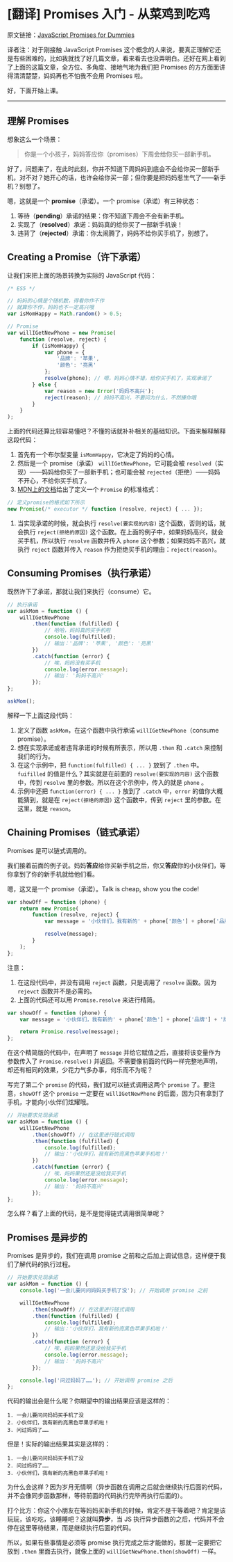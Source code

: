 # [翻译] Promises 入门 - 从菜鸡到吃鸡

原文链接：[JavaScript Promises for Dummies](https://scotch.io/tutorials/javascript-promises-for-dummies)

译者注：对于刚接触 JavaScript Promises 这个概念的人来说，要真正理解它还是有些困难的，比如我就找了好几篇文章，看来看去也没弄明白。还好在网上看到了上面的这篇文章，全方位、多角度、接地气地为我们把 Promises 的方方面面讲得清清楚楚，妈妈再也不怕我不会用 Promises 啦。

好，下面开始上课。

---

## 理解 Promises

想象这么一个场景：

> 你是一个小孩子，妈妈答应你（promises）下周会给你买一部新手机。

好了，问题来了，在此时此刻，你并不知道下周妈妈到底会不会给你买一部新手机，对不对？她开心的话，也许会给你买一部；但你要是把妈妈惹生气了——新手机？别想了。

嗯，这就是一个 **promise**（承诺）。一个 promise（承诺）有三种状态：

1. 等待（**pending**）承诺的结果：你不知道下周会不会有新手机。
1. 实现了（**resolved**）承诺：妈妈真的给你买了一部新手机诶！
1. 违背了（**rejected**）承诺：你太闹腾了，妈妈不给你买手机了，别想了。

## Creating a Promise（许下承诺）

让我们来把上面的场景转换为实际的 JavaScript 代码：

```javascript
/* ES5 */

// 妈妈的心情是个随机数，得看你作不作
// 就算你不作，妈妈也不一定高兴哦
var isMomHappy = Math.random() > 0.5;

// Promise
var willIGetNewPhone = new Promise(
    function (resolve, reject) {
        if (isMomHappy) {
            var phone = {
                '品牌': '苹果',
                '颜色': '亮黑'
            };
            resolve(phone); // 嗯，妈妈心情不错，给你买手机了，实现承诺了
        } else {
            var reason = new Error('妈妈不高兴');
            reject(reason); // 妈妈不高兴，不要问为什么，不然揍你哦
        }
    }
);
```

上面的代码还算比较容易懂吧？不懂的话就补补相关的基础知识。下面来解释解释这段代码：

1. 首先有一个布尔型变量 `isMomHappy`，它决定了妈妈的心情。
1. 然后是一个 promise（承诺） `willIGetNewPhone`，它可能会被 `resolved`（实现）——妈妈给你买了一部新手机；也可能会被 `rejected`（拒绝）——妈妈不开心，不给你买手机了。
1. [MDN上的文档](https://developer.mozilla.org/en/docs/Web/JavaScript/Reference/Global_Objects/Promise)给出了定义一个 `Promise` 的标准格式：

```javascript
// 定义promise的格式如下所示
new Promise(/* executor */ function (resolve, reject) { ... });
```

1. 当实现承诺的时候，就会执行 `resolve(要实现的内容)` 这个函数，否则的话，就会执行 `reject(拒绝的原因)` 这个函数。在上面的例子中，如果妈妈高兴，就会买手机，所以执行 `resolve` 函数并传入 `phone` 这个参数；如果妈妈不高兴，就执行 `reject` 函数并传入 `reason` 作为拒绝买手机的理由：`reject(reason)`。

## Consuming Promises（执行承诺）

既然许下了承诺，那就让我们来执行（consume）它。

```javascript
// 执行承诺
var askMom = function () {
    willIGetNewPhone
        .then(function (fulfilled) {
            // 哈哈，妈妈真的买手机啦
            console.log(fulfilled);
            // 输出：'品牌': '苹果', '颜色': '亮黑'
        })
        .catch(function (error) {
            // 唉，妈妈没有买手机
            console.log(error.message);
            // 输出： '妈妈不高兴'
        });
};

askMom();
```

解释一下上面这段代码：

1. 定义了函数 `askMom`，在这个函数中执行承诺 `willIGetNewPhone`（consume promise）。
1. 想在实现承诺或者违背承诺的时候有所表示，所以用 `.then` 和 `.catch` 来控制我们的行为。
1. 在这个示例中，把 `function(fulfilled) { ... }` 放到了 `.then` 中。`fuifilled` 的值是什么？其实就是在前面的 `resolve(要实现的内容)` 这个函数中，传到 `resolve` 里的参数。所以在这个示例中，传入的就是 `phone` 。
1. 示例中还把 `function(error) { ... }` 放到了 `.catch` 中，`error` 的值你大概能猜到，就是在 `reject(拒绝的原因)` 这个函数中，传到 `reject` 里的参数。在这里，就是 `reason`。

## Chaining Promises（链式承诺）

Promises 是可以链式调用的。

我们接着前面的例子说。妈妈**答应**给你买新手机之后，你又**答应**你的小伙伴们，等你拿到了你的新手机就给他们看。

嗯，这又是一个 promise（承诺）。Talk is cheap, show you the code!

```javascript
var showOff = function (phone) {
    return new Promise(
        function (resolve, reject) {
            var message = '小伙伴们，我有新的' + phone['颜色'] + phone['品牌'] + '牌手机啦！';

            resolve(message);
        }
    );
};
```

注意：

1. 在这段代码中，并没有调用 `reject` 函数，只是调用了 `resolve` 函数。因为 `rejevct` 函数并不是必需的。
1. 上面的代码还可以用 `Promise.resolve` 来进行精简。

```javascript
var showOff = function (phone) {
    var message = '小伙伴们，我有新的' + phone['颜色'] + phone['品牌'] + '牌手机啦！';

    return Promise.resolve(message);
};
```

在这个精简版的代码中，在声明了 `message` 并给它赋值之后，直接将该变量作为参数传入了 `Promise.resolve()` 并返回。不需要像前面的代码一样完整地声明，却还有相同的效果，少花力气多办事，何乐而不为呢？

写完了第二个 `promise` 的代码，我们就可以链式调用这两个 `promise` 了。要注意，`showOff` 这个 `promise` 一定要在 `willIGetNewPhone` 的后面，因为只有拿到了手机，才能向小伙伴们炫耀哦。

```javascript
// 开始要求兑现承诺
var askMom = function () {
    willIGetNewPhone
        .then(showOff) // 在这里进行链式调用
        .then(function (fulfilled) {
            console.log(fulfilled);
            // 输出：'小伙伴们，我有新的亮黑色苹果手机啦！'
        })
        .catch(function (error) {
            // 唉，妈妈果然还是没给我买手机
            console.log(error.message);
            // 输出： '妈妈不高兴'
        });
};
```

怎么样？看了上面的代码，是不是觉得链式调用很简单呢？

## Promises 是异步的

Promises 是异步的，我们在调用 promise 之前和之后加上调试信息，这样便于我们了解代码的执行过程。

```javascript
// 开始要求兑现承诺
var askMom = function () {
    console.log('一会儿要问问妈妈买手机了没'); // 开始调用 promise 之前

    willIGetNewPhone
        .then(showOff) // 在这里进行链式调用
        .then(function (fulfilled) {
            console.log(fulfilled);
            // 输出：'小伙伴们，我有新的亮黑色苹果手机啦！'
        })
        .catch(function (error) {
            // 唉，妈妈果然还是没给我买手机
            console.log(error.message);
            // 输出： '妈妈不高兴'
        });

    console.log('问过妈妈了……'); // 开始调用 promise 之后
};
```

代码的输出会是什么呢？你期望中的输出结果应该是这样的：

```shell
1. 一会儿要问问妈妈买手机了没
2. 小伙伴们，我有新的亮黑色苹果手机啦！
3. 问过妈妈了……
```

但是！实际的输出结果其实是这样的：

```shell
1. 一会儿要问问妈妈买手机了没
2. 问过妈妈了……
3. 小伙伴们，我有新的亮黑色苹果手机啦！
```

为什么会这样？因为岁月无情啊（异步函数在调用之后就会继续执行后面的代码，并不会像同步函数那样，等待前面的代码执行完毕再执行后面的）。

打个比方：你这个小朋友在等妈妈买新手机的时候，肯定不是干等着吧？肯定是该玩玩，该吃吃，该睡睡吧？这就叫**异步**，当 JS 执行异步函数的之后，代码并不会停在这里等待结果，而是继续执行后面的代码。

所以，如果有些事情是必须等 promise 执行完成之后才能做的，那就一定要把它放到 `.then` 里面去执行，就像上面的 `willIGetNewPhone.then(showOff)` 一样。